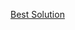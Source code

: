 [Best Solution](https://analyticsindiamag.com/meet-the-winners-of-themathcompanys-data-scientist-hiring-hackathon/)
